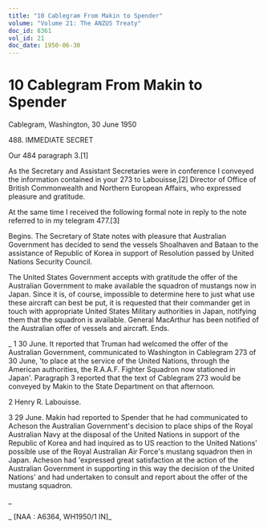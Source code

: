 ```yaml
---
title: "10 Cablegram From Makin to Spender"
volume: "Volume 21: The ANZUS Treaty"
doc_id: 8361
vol_id: 21
doc_date: 1950-06-30
---
```


# 10 Cablegram From Makin to Spender

Cablegram, Washington, 30 June 1950

488\. IMMEDIATE SECRET

Our 484 paragraph 3.[1]

As the Secretary and Assistant Secretaries were in conference I conveyed the information contained in your 273 to Labouisse,[2] Director of Office of British Commonwealth and Northern European Affairs, who expressed pleasure and gratitude.

At the same time I received the following formal note in reply to the note referred to in my telegram 477.[3]

Begins. The Secretary of State notes with pleasure that Australian Government has decided to send the vessels Shoalhaven and Bataan to the assistance of Republic of Korea in support of Resolution passed by United Nations Security Council.

The United States Government accepts with gratitude the offer of the Australian Government to make available the squadron of mustangs now in Japan. Since it is, of course, impossible to determine here to just what use these aircraft can best be put, it is requested that their commander get in touch with appropriate United States Military authorities in Japan, notifying them that the squadron is available. General MacArthur has been notified of the Australian offer of vessels and aircraft. Ends.

_ 1 30 June. It reported that Truman had welcomed the offer of the Australian Government, communicated to Washington in Cablegram 273 of 30 June, 'to place at the service of the United Nations, through the American authorities, the R.A.A.F. Fighter Squadron now stationed in Japan'. Paragraph 3 reported that the text of Cablegram 273 would be conveyed by Makin to the State Department on that afternoon.

2 Henry R. Labouisse.

3 29 June. Makin had reported to Spender that he had communicated to Acheson the Australian Government's decision to place ships of the Royal Australian Navy at the disposal of the United Nations in support of the Republic of Korea and had inquired as to US reaction to the United Nations' possible use of the Royal Australian Air Force's mustang squadron then in Japan. Acheson had 'expressed great satisfaction at the action of the Australian Government in supporting in this way the decision of the United Nations' and had undertaken to consult and report about the offer of the mustang squadron.

_

_ [NAA : A6364, WH1950/1 IN]_

